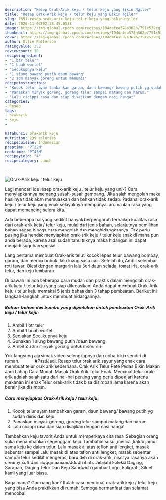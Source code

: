 ```yaml
---
description: "Resep Orak-Arik keju / telur keju yang Bikin Ngiler"
title: "Resep Orak-Arik keju / telur keju yang Bikin Ngiler"
slug: 1651-resep-orak-arik-keju-telur-keju-yang-bikin-ngiler
date: 2020-11-03T02:28:45.053Z
image: https://img-global.cpcdn.com/recipes/104dafea578a362b/751x532cq70/orak-arik-keju-telur-keju-foto-resep-utama.jpg
thumbnail: https://img-global.cpcdn.com/recipes/104dafea578a362b/751x532cq70/orak-arik-keju-telur-keju-foto-resep-utama.jpg
cover: https://img-global.cpcdn.com/recipes/104dafea578a362b/751x532cq70/orak-arik-keju-telur-keju-foto-resep-utama.jpg
author: Ollie Patterson
ratingvalue: 3.2
reviewcount: 10
recipeingredient:
- "1 btr telur"
- "1 buah wortel"
- "Secukupnya keju"
- "1 siung bawang putih daun bawang"
- "2 sdm minyak goreng untuk menumis"
recipeinstructions:
- "Kocok telur ayam tambahkan garam, daun bawang/ bawang putih yg sudah diiris dan keju"
- "Panaskan minyak goreng, goreng telur sampai matang dan harum."
- "Lalu cicippi rasa dan siap disajikan dengan nasi hangat"
categories:
- Resep
tags:
- orakarik
- keju
- 

katakunci: orakarik keju  
nutrition: 239 calories
recipecuisine: Indonesian
preptime: "PT22M"
cooktime: "PT43M"
recipeyield: "4"
recipecategory: Lunch

---
```



![Orak-Arik keju / telur keju](https://img-global.cpcdn.com/recipes/104dafea578a362b/751x532cq70/orak-arik-keju-telur-keju-foto-resep-utama.jpg)

Lagi mencari ide resep orak-arik keju / telur keju yang unik? Cara menyiapkannya memang susah-susah gampang. Jika salah mengolah maka hasilnya tidak akan memuaskan dan bahkan tidak sedap. Padahal orak-arik keju / telur keju yang enak selayaknya mempunyai aroma dan rasa yang dapat memancing selera kita.

Ada beberapa hal yang sedikit banyak berpengaruh terhadap kualitas rasa dari orak-arik keju / telur keju, mulai dari jenis bahan, selanjutnya pemilihan bahan segar, hingga cara mengolah dan menghidangkannya. Tak perlu pusing jika hendak menyiapkan orak-arik keju / telur keju enak di mana pun anda berada, karena asal sudah tahu triknya maka hidangan ini dapat menjadi suguhan spesial.

Lang pertama membuat Orak-arik telur: kocok lepas telur, bawang bombay, garam, dan merica bubuk. laluTuang susu cair. Setelah itu, Ambil selembar roti tawar. Olesi dengan margarin lalu Beri daun selada, tomat iris, orak-arik telur, dan keju lembaran.


Di bawah ini ada beberapa cara mudah dan praktis dalam mengolah orak-arik keju / telur keju yang siap dikreasikan. Anda dapat membuat Orak-Arik keju / telur keju memakai 5 jenis bahan dan 3 tahap pembuatan. Berikut ini langkah-langkah untuk membuat hidangannya.

<!--inarticleads1-->

##### Bahan-bahan dan bumbu yang diperlukan untuk pembuatan Orak-Arik keju / telur keju:

1. Ambil 1 btr telur
1. Ambil 1 buah wortel
1. Sediakan Secukupnya keju
1. Gunakan 1 siung bawang putih /daun bawang
1. Ambil 2 sdm minyak goreng untuk menumis


Yuk langsung aja simak video selengkapnya dan coba bikin sendiri di rumah. ⠀⠀⠀⠀ #PastiJadi. Resep telur orak arik sayur yang enak cara membuat telur orak arik sederhana. Orak Arik Telur Pete Pedas Bikin Makan Jadi Lahap Cara Mudah Masak Orak Arik Telur Enak. Membuat telur orak-arik adalah salah satu dari hal-hal penting yang perlu dipelajari karena makanan ini enak Telur orak-arik tidak bisa disimpan lama karena akan berair jika disimpan. 

<!--inarticleads2-->

##### Cara menyiapkan Orak-Arik keju / telur keju:

1. Kocok telur ayam tambahkan garam, daun bawang/ bawang putih yg sudah diiris dan keju
1. Panaskan minyak goreng, goreng telur sampai matang dan harum.
1. Lalu cicippi rasa dan siap disajikan dengan nasi hangat


Tambahkan keju favorit Anda untuk memperkaya cita rasa. Sebagian orang suka menambahkan segenggam keju. Tambahin susu ,merica ,kaldu jamur sama keju ke dalam telur. Lalu masak di atas teflon anti lengket, masak sebentar sampai Lalu masak di atas teflon anti lengket, masak sebentar sampai telur sedikit mengeras, baru deh di orak-arik, niscaya rasanya akan creamy soft dan niqqqmaaaaadddddhhhhh. Jelajahi koleksi Daging, Sarapan, Daging Telur Dan Keju Sandwich gambar Logo, Kaligrafi, Siluet kami yang luar biasa. 

Bagaimana? Gampang kan? Itulah cara membuat orak-arik keju / telur keju yang bisa Anda praktikkan di rumah. Semoga bermanfaat dan selamat mencoba!
